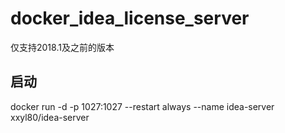 # docker_idea_license_server
仅支持2018.1及之前的版本
## 启动
  docker run -d -p 1027:1027 --restart always --name idea-server xxyl80/idea-server 
